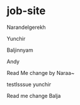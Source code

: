 # job-site

Narandelgerekh

Yunchir

Baljinnyam

Andy

Read Me change by Naraa~

testIsssue yunchir

Read me change Balja
